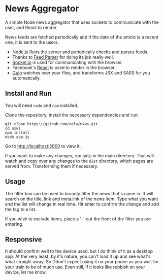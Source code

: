 # News Aggregator

A simple Node news aggregator that uses sockets to communicate with the user, and React to render.

News feeds are fetched periodically and if the date of the article is a recent one, it is sent to the users.

- [Node.js](http://nodejs.org) Runs the server and periodically checks and parses feeds.
- Thanks to [Feed Parser](https://github.com/danmactough/node-feedparser) for doing its job really well.
- [Socket.io](http://socket.io) is used for communicating with the browser.
- Facebook's [React](http://facebook.github.io/react) is used to render in the browser.
- [Gulp](http://gulpjs.com) watches over your files, and transforms JSX and SASS for you automatically.

## Install and Run

You will need `node` and `npm` installed.

Clone the repository, install the necessary dependencies and run:

    git clone https://github.com/colw/nxws.git
    cd nxws
    npm install
    node app.js

Go to [http://localhost:5000](http://localhost:5000) to view it.

If you want to make any changes, run `gulp` in the main directory. That will watch and copy over any changes to the
`dist` directory, which pages are served from. Transforming them if necessary.

## Usage

The filter box can be used to broadly filter the news that's come in. It will search on the title, link and meta.link
of the news item. Type what you want and the list will change in real time. Hit enter to confirm the change and add the
tag to a list.

If you wish to exclude items, place a '-' out the front of the filter you are entering.

## Responsive

It should confirm well to the device used, but I do think of it as a desktop app. At the very least, by it's nature, you can't load it up and see what's what straight away. So Ddon't expect using it on your phone as you wait for your train to be of much use. Even still, if it looks like rubbish on your device, let me know.
    
    
